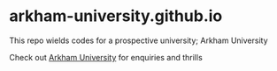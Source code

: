# arkham-university.github.io
This repo wields codes for a prospective university; Arkham University


Check out [Arkham University](https://github.com/chibuzordev/arkham-university.github.io) for enquiries and thrills
